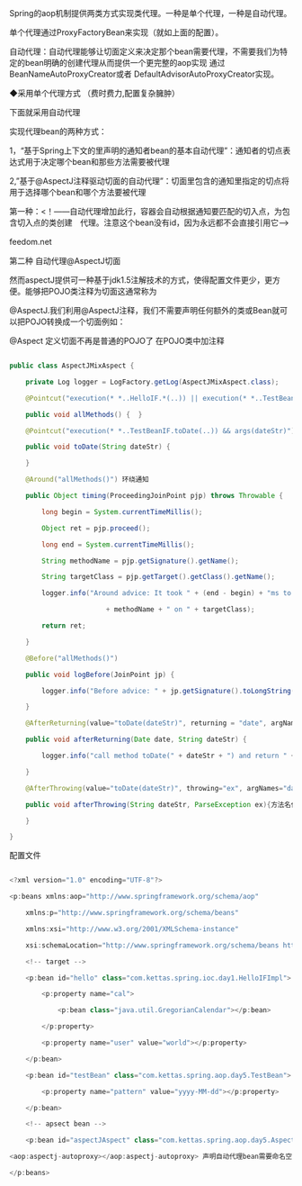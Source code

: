 Spring的aop机制提供两类方式实现类代理。一种是单个代理，一种是自动代理。
单个代理通过ProxyFactoryBean来实现（就如上面的配置）。
自动代理：自动代理能够让切面定义来决定那个bean需要代理，不需要我们为特定的bean明确的创建代理从而提供一个更完整的aop实现 通过BeanNameAutoProxyCreator或者 DefaultAdvisorAutoProxyCreator实现。
◆采用单个代理方式 （费时费力,配置复杂臃肿）
下面就采用自动代理 
实现代理bean的两种方式：
1，“基于Spring上下文的里声明的通知者bean的基本自动代理”：通知者的切点表达式用于决定哪个bean和那些方法需要被代理
2,”基于@AspectJ注释驱动切面的自动代理”：切面里包含的通知里指定的切点将用于选择哪个bean和哪个方法要被代理
第一种：<！——自动代理增加此行，容器会自动根据通知要匹配的切入点，为包含切入点的类创建　代理。注意这个bean没有id，因为永远都不会直接引用它——> 
<bean class="org.springframework.aop.framework.autoproxy.DefaultAdvisorAutoProxyCreator"/> feedom.net 　　   
第二种 自动代理@AspectJ切面
然而aspectJ提供可一种基于jdk1.5注解技术的方式，使得配置文件更少，更方便。能够把POJO类注释为切面这通常称为
@AspectJ.我们利用@AspectJ注释，我们不需要声明任何额外的类或Bean就可以把POJO转换成一个切面例如：  
@Aspect  定义切面不再是普通的POJO了 在POJO类中加注释
```java  
public class AspectJMixAspect {	
	private Log logger = LogFactory.getLog(AspectJMixAspect.class);	
	@Pointcut("execution(* *..HelloIF.*(..)) || execution(* *..TestBeanIF.*(..))")定义切入点那些类的那些方法添加
	public void allMethods() {	}	
	@Pointcut("execution(* *..TestBeanIF.toDate(..)) && args(dateStr)")	
	public void toDate(String dateStr) {	
	}	
	@Around("allMethods()")	环绕通知
	public Object timing(ProceedingJoinPoint pjp) throws Throwable {	
		long begin = System.currentTimeMillis();	
		Object ret = pjp.proceed();	
		long end = System.currentTimeMillis();	
		String methodName = pjp.getSignature().getName();	
		String targetClass = pjp.getTarget().getClass().getName();	
		logger.info("Around advice: It took " + (end - begin) + "ms to call "
						+ methodName + " on " + targetClass);
		return ret;
	}
	@Before("allMethods()")
	public void logBefore(JoinPoint jp) {
		logger.info("Before advice: " + jp.getSignature().toLongString());	
	}	
	@AfterReturning(value="toDate(dateStr)", returning = "date", argNames = "date, dateStr")	
	public void afterReturning(Date date, String dateStr) {
		logger.info("call method toDate(" + dateStr + ") and return " + date);	
	}	
	@AfterThrowing(value="toDate(dateStr)", throwing="ex", argNames="dateStr, ex")	
	public void afterThrowing(String dateStr, ParseException ex){方法名任意但参数要和argNames=""中的参数顺序一样，
	}
}
```
配置文件
```java  
<?xml version="1.0" encoding="UTF-8"?>
<p:beans xmlns:aop="http://www.springframework.org/schema/aop"
	xmlns:p="http://www.springframework.org/schema/beans"
	xmlns:xsi="http://www.w3.org/2001/XMLSchema-instance"
	xsi:schemaLocation="http://www.springframework.org/schema/beans http://www.springframework.org/schema/beans/spring-beans-2.5.xsd http://www.springframework.org/schema/aop http://www.springframework.org/schema/aop/spring-aop-2.5.xsd ">
	<!-- target -->
	<p:bean id="hello" class="com.kettas.spring.ioc.day1.HelloIFImpl">
		<p:property name="cal">
			<p:bean class="java.util.GregorianCalendar"></p:bean>
		</p:property>
		<p:property name="user" value="world"></p:property>
	</p:bean>
	<p:bean id="testBean" class="com.kettas.spring.aop.day5.TestBean">
		<p:property name="pattern" value="yyyy-MM-dd"></p:property>
	</p:bean>
	<!-- apsect bean -->
	<p:bean id="aspectJAspect" class="com.kettas.spring.aop.day5.AspectJMixAspect"></p:bean>
<aop:aspectj-autoproxy></aop:aspectj-autoproxy> 声明自动代理bean需要命名空间:aop="http://www.springframework.org/schema/aop"
</p:beans>
```